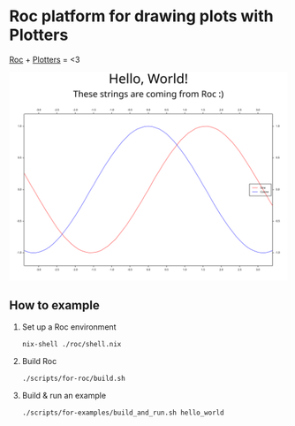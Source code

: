 # Roc platform for drawing plots with Plotters

[Roc](https://roc-lang.org/)
+
[Plotters](https://github.com/38/plotters)
= <3

![hello world example image](./examples/hello_world.svg)

## How to example

1. Set up a Roc environment

    ```sh
    nix-shell ./roc/shell.nix
    ```

1. Build Roc

    ```sh
    ./scripts/for-roc/build.sh
    ```

1. Build & run an example

    ```sh
    ./scripts/for-examples/build_and_run.sh hello_world
    ```
